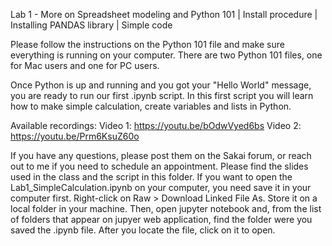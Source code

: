 Lab 1 - More on Spreadsheet modeling and Python 101 | Install procedure | Installing PANDAS library | Simple code

Please follow the instructions on the Python 101 file and make sure everything is running on your computer. 
There are two Python 101 files, one for Mac users and one for PC users.

Once Python is up and running and you got your "Hello World" message, you are ready to run our first .ipynb script. In this first script you will learn how to make simple calculation, create variables and lists in Python.

Available recordings:
Video 1: https://youtu.be/bOdwVyed6bs
Video 2: https://youtu.be/Prm6KsuZ60o

If you have any questions, please post them on the Sakai forum, or reach out to me if you need to schedule an appointment. Please find the slides used in the class and the script in this folder. If you want to open the Lab1_SimpleCalculation.ipynb on your computer, you need save it in your computer first. Right-click on Raw > Download Linked File As. Store it on a local folder in your machine. Then, open jupyter notebook and, from the list of folders that appear on jupyer web application, find the folder were you saved the .ipynb file. After you locate the file, click on it to open.

